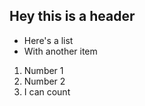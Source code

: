 ## Hey this is a header

- Here's a list
- With another item

1. Number 1
2. Number 2
3. I can count

